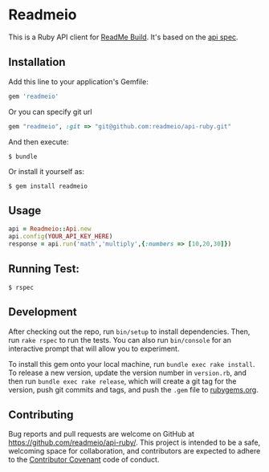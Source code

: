 # Readmeio

This is a Ruby API client for [ReadMe Build](https://readme.build). It's based on the [api spec](https://github.com/readmeio/api-spec).

## Installation

Add this line to your application's Gemfile:

```ruby
gem 'readmeio'
```
Or you can specify git url
```ruby
gem "readmeio", :git => "git@github.com:readmeio/api-ruby.git"
```



And then execute:

    $ bundle

Or install it yourself as:

    $ gem install readmeio

## Usage

```ruby
api = Readmeio::Api.new
api.config(YOUR_API_KEY_HERE)
response = api.run('math','multiply',{:numbers => [10,20,30]})    
```

## Running Test:

    $ rspec

## Development

After checking out the repo, run `bin/setup` to install dependencies. Then, run `rake rspec` to run the tests. You can also run `bin/console` for an interactive prompt that will allow you to experiment.

To install this gem onto your local machine, run `bundle exec rake install`. To release a new version, update the version number in `version.rb`, and then run `bundle exec rake release`, which will create a git tag for the version, push git commits and tags, and push the `.gem` file to [rubygems.org](https://rubygems.org).

## Contributing

Bug reports and pull requests are welcome on GitHub at https://github.com/readmeio/api-ruby/. This project is intended to be a safe, welcoming space for collaboration, and contributors are expected to adhere to the [Contributor Covenant](contributor-covenant.org) code of conduct.

